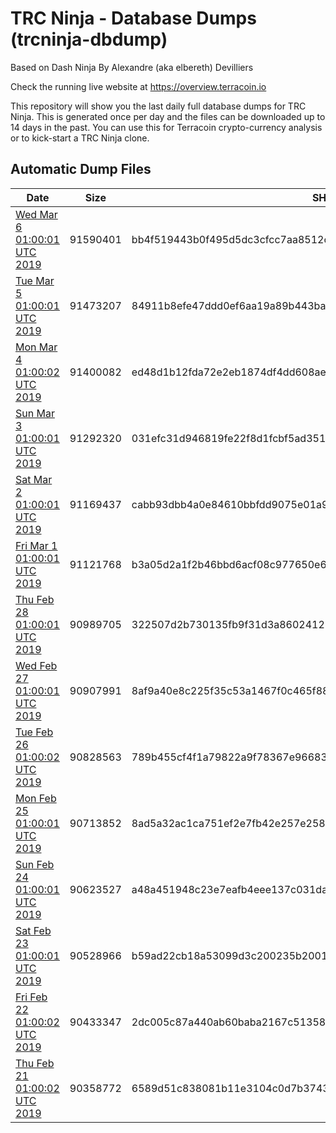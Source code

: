 # TRC Ninja - Database Dumps (trcninja-dbdump)
Based on Dash Ninja By Alexandre (aka elbereth) Devilliers

Check the running live website at https://overview.terracoin.io

This repository will show you the last daily full database dumps for TRC Ninja. This is generated once per day and the files can be downloaded up to 14 days in the past.
You can use this for Terracoin crypto-currency analysis or to kick-start a TRC Ninja clone.


## Automatic Dump Files
| Date | Size | SHA256 |
|--|--|--|
| [Wed Mar  6 01:00:01 UTC 2019](https://transfer.sh/woJU9/trcninja-dbdump-20190306010001.tar.bz2) | 91590401 | bb4f519443b0f495d5dc3cfcc7aa8512c27d756127c016c678f16260ee8bf4a2 | 
| [Tue Mar  5 01:00:01 UTC 2019]() | 91473207 | 84911b8efe47ddd0ef6aa19a89b443bacd75a7b5a0b16450f2071cb8c2f14066 | 
| [Mon Mar  4 01:00:02 UTC 2019](https://transfer.sh/15n2Ip/trcninja-dbdump-20190304010002.tar.bz2) | 91400082 | ed48d1b12fda72e2eb1874df4dd608aecb76ac989d73bdeab6be49924c62f4d8 | 
| [Sun Mar  3 01:00:01 UTC 2019](https://transfer.sh/10q2Dz/trcninja-dbdump-20190303010001.tar.bz2) | 91292320 | 031efc31d946819fe22f8d1fcbf5ad3519242aeb7ff427c64b1572c530bf7b15 | 
| [Sat Mar  2 01:00:01 UTC 2019](https://transfer.sh/AiehT/trcninja-dbdump-20190302010001.tar.bz2) | 91169437 | cabb93dbb4a0e84610bbfdd9075e01a95883dd6b4fd925bf32bae9bf412484db | 
| [Fri Mar  1 01:00:01 UTC 2019](https://transfer.sh/13M7M4/trcninja-dbdump-20190301010001.tar.bz2) | 91121768 | b3a05d2a1f2b46bbd6acf08c977650e6dcb55f3b4f0103ce58793910898ef1b6 | 
| [Thu Feb 28 01:00:01 UTC 2019](https://transfer.sh/13P28R/trcninja-dbdump-20190228010001.tar.bz2) | 90989705 | 322507d2b730135fb9f31d3a8602412883074cd4df908406bbeaf972e198bd25 | 
| [Wed Feb 27 01:00:01 UTC 2019](https://transfer.sh/rNaE4/trcninja-dbdump-20190227010001.tar.bz2) | 90907991 | 8af9a40e8c225f35c53a1467f0c465f88f641c0d2e9afaabac044ea5b526f1c4 | 
| [Tue Feb 26 01:00:02 UTC 2019](https://transfer.sh/hoTXi/trcninja-dbdump-20190226010002.tar.bz2) | 90828563 | 789b455cf4f1a79822a9f78367e966834eb2d28e33c0b008b4db79513d2cc0b7 | 
| [Mon Feb 25 01:00:01 UTC 2019](https://transfer.sh/xgJAW/trcninja-dbdump-20190225010001.tar.bz2) | 90713852 | 8ad5a32ac1ca751ef2e7fb42e257e258032249391dbd0d9aa8f0a05860977199 | 
| [Sun Feb 24 01:00:01 UTC 2019](https://transfer.sh/lj2XW/trcninja-dbdump-20190224010001.tar.bz2) | 90623527 | a48a451948c23e7eafb4eee137c031da8bf1f6bfd02b99ab74ebbfa7927e7660 | 
| [Sat Feb 23 01:00:01 UTC 2019]() | 90528966 | b59ad22cb18a53099d3c200235b200112abd4e6c26548a28558e22e4aacb943d | 
| [Fri Feb 22 01:00:02 UTC 2019](https://transfer.sh/eUz9W/trcninja-dbdump-20190222010002.tar.bz2) | 90433347 | 2dc005c87a440ab60baba2167c513582ada6fe9a88a930ba107ec2038306b1e5 | 
| [Thu Feb 21 01:00:02 UTC 2019](https://transfer.sh/qqq08/trcninja-dbdump-20190221010001.tar.bz2) | 90358772 | 6589d51c838081b11e3104c0d7b37430713779650d8dbe4d84baf5692596b65f | 
